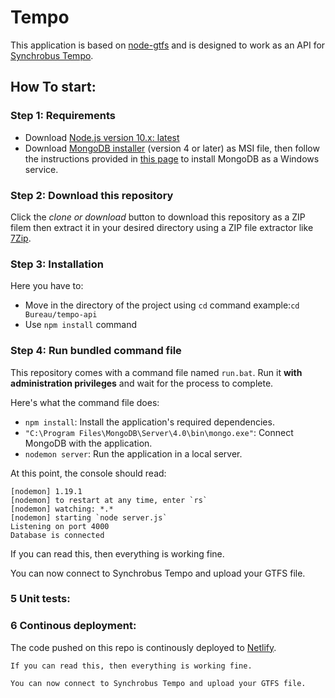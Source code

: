 # Tempo

This application is based on [node-gtfs](https://www.npmjs.com/package/gtfs) and is designed to work as an API for [Synchrobus Tempo](https://github.com/Iteatime/tempo-react).

## How To start:

### Step 1: Requirements

- Download [Node.js version 10.x: latest](https://nodejs.org/en/download/)   
- Download [MongoDB installer](https://www.mongodb.com/download-center/community?jmp=docs) (version 4 or later) as MSI  file, then follow the instructions provided in [this page](https://docs.mongodb.com/manual/tutorial/install-mongodb-on-windows/#download-mdb-edition) to install MongoDB as a Windows service.
 
### Step 2: Download this repository

Click the *clone or download* button to download this repository as a ZIP filem then extract it in your desired directory using a ZIP file extractor like [7Zip](https://www.7-zip.org/).

### Step 3: Installation

Here you have to:
- Move in the directory of the project using `cd` command
example:`cd Bureau/tempo-api`
- Use `npm install` command

### Step 4: Run bundled command file

This repository comes with a command file named `run.bat`. Run it **with administration privileges** and wait for the process to complete.

Here's what the command file does:

- `npm install`: Install the application's required dependencies.
- `"C:\Program Files\MongoDB\Server\4.0\bin\mongo.exe"`: Connect MongoDB with the application.
- `nodemon server`: Run the application in a local server.

At this point, the console should read:
```
[nodemon] 1.19.1
[nodemon] to restart at any time, enter `rs`
[nodemon] watching: *.*
[nodemon] starting `node server.js`
Listening on port 4000
Database is connected
```
If you can read this, then everything is working fine.

You can now connect to Synchrobus Tempo and upload your GTFS file.

### 5 Unit tests:



### 6 Continous deployment:

The code pushed on this repo is continously deployed to [Netlify](https://www.netlify.com/).

```
If you can read this, then everything is working fine.

You can now connect to Synchrobus Tempo and upload your GTFS file.
